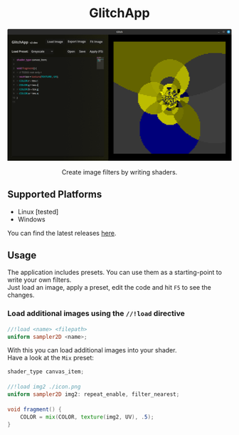 
<h1 align=center>GlitchApp</h1>

![screenshot](./screenshot.png)

<p align=center>Create image filters by writing shaders.</p>

## Supported Platforms

- Linux [tested]
- Windows

You can find the latest releases [here](https://github.com/ChaoticByte/GlitchApp/releases/latest).

## Usage

The application includes presets. You can use them as a starting-point to write your own filters.  
Just load an image, apply a preset, edit the code and hit `F5` to see the changes.

### Load additional images using the `//!load` directive

```glsl
//!load <name> <filepath>
uniform sampler2D <name>;
```

With this you can load additional images into your shader.  
Have a look at the `Mix` preset:

```glsl
shader_type canvas_item;

//!load img2 ./icon.png
uniform sampler2D img2: repeat_enable, filter_nearest;

void fragment() {
	COLOR = mix(COLOR, texture(img2, UV), .5);
}
```
